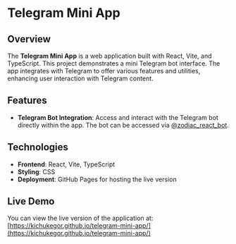 # Telegram Mini App

## Overview

The **Telegram Mini App** is a web application built with React, Vite, and TypeScript. This project demonstrates a mini Telegram bot interface. The app integrates with Telegram to offer various features and utilities, enhancing user interaction with Telegram content.

## Features

- **Telegram Bot Integration**: Access and interact with the Telegram bot directly within the app. The bot can be accessed via [@zodiac_react_bot](https://t.me/zodiac_react_bot).

## Technologies

- **Frontend**: React, Vite, TypeScript
- **Styling**: CSS
- **Deployment**: GitHub Pages for hosting the live version

## Live Demo

You can view the live version of the application at: [https://kichukegor.github.io/telegram-mini-app/](https://kichukegor.github.io/telegram-mini-app/)
